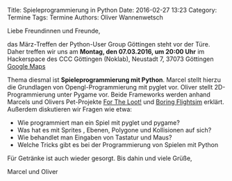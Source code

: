 Title: Spieleprogrammierung in Python
Date: 2016-02-27 13:23
Category: Termine
Tags: Termine
Authors: Oliver Wannenwetsch

Liebe Freundinnen und Freunde,

das März-Treffen der Python-User Group Göttingen steht vor der Türe. Daher treffen wir uns am **Montag, den 07.03.2016, um 20:00 Uhr** im
Hackerspace des CCC Göttingen (Noklab), Neustadt 7, 37073 Göttingen [Google Maps](http://goo.gl/DPR9c)

Thema diesmal ist **Spieleprogrammierung mit Python**. Marcel stellt hierzu die Grundlagen von Opengl-Programmierung mit pyglet vor. Oliver stellt 2D-Programmierung unter Pygame vor. Beide Frameworks werden anhand Marcels und Olivers Pet-Projekte [For The Loot!](https://github.com/defnull/for-the-loot) und [Boring Flightsim](https://github.com/deltaflyer/boringflightsim) erklärt. Außerdem diskutieren wir Fragen wie etwa:

* Wie programmiert man ein Spiel mit pyglet und pygame?
* Was hat es mit Sprites , Ebenen, Polygone und Kollisionen auf sich?
* Wie behandlet man Eingaben von Tastatur und Maus?
* Welche Tricks gibt es bei der Programmierung von Spielen mit Python

Für Getränke ist auch wieder gesorgt. Bis dahin und viele Grüße,

Marcel und Oliver